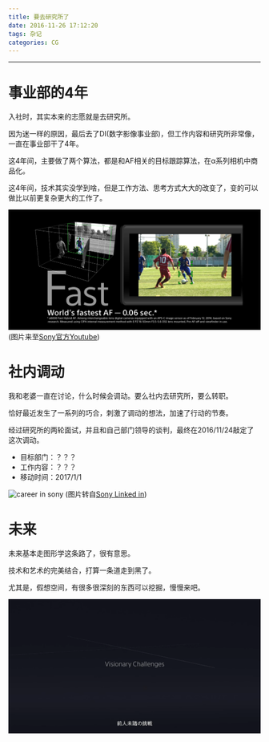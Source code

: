 ```yaml
---
title: 要去研究所了
date: 2016-11-26 17:12:20
tags: 杂记
categories: CG
---
```


-------------------------------------

# 事业部的4年

入社时，其实本来的志愿就是去研究所。

因为迷一样的原因，最后去了DI(数字影像事业部)，但工作内容和研究所非常像，一直在事业部干了4年。

这4年间，主要做了两个算法，都是和AF相关的目标跟踪算法，在α系列相机中商品化。

这4年间，技术其实没学到啥，但是工作方法、思考方式大大的改变了，变的可以做比以前更复杂更大的工作了。


![AF Tracking](../images/20161126_AFTracking.png)
(图片来至[Sony官方Youtube](https://www.youtube.com/watch?v=qZGmLf6o6Bc))

# 社内调动

我和老婆一直在讨论，什么时候会调动。要么社内去研究所，要么转职。

恰好最近发生了一系列的巧合，刺激了调动的想法，加速了行动的节奏。

经过研究所的两轮面试，并且和自己部门领导的谈判，最终在2016/11/24敲定了这次调动。

- 目标部门：？？？
- 工作内容：？？？
- 移动时间：2017/1/1

![career in sony](https://media.licdn.com/media/p/6/005/030/0c0/10a7d05.png)
(图片转自[Sony Linked in](https://www.linkedin.com/company/sony/careers?trk=top_nav_careers))

# 未来

未来基本走图形学这条路了，很有意思。

技术和艺术的完美结合，打算一条道走到黑了。

尤其是，假想空间，有很多很深刻的东西可以挖掘，慢慢来吧。

![sony challenge](../images/20161126_SonyChallenge.png)
